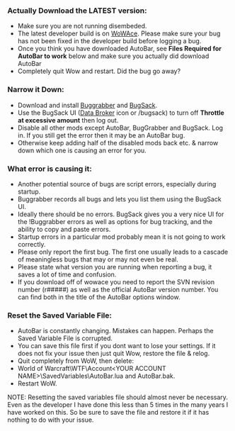 ### Actually Download the LATEST version: ###
  * Make sure you are not running disembeded.
  * The latest developer build is on [WoWAce](http://www.wowace.com/projects/auto-bar/).  Please make sure your bug has not been fixed in the developer build before logging a bug.
  * Once you think you have downloaded AutoBar, see **Files Required for AutoBar to work** below and make sure you actually did download AutoBar
  * Completely quit Wow and restart.  Did the bug go away?
### Narrow it Down: ###
  * Download and install [Buggrabber](http://www.wowace.com/projects/buggrabber/) and [BugSack](http://www.wowace.com/projects/bugsack/).
  * Use the BugSack UI ([Data Broker](http://github.com/tekkub/libdatabroker-1-1/wikis/addons-using-ldb) icon or /bugsack) to turn off **Throttle at excessive amount** then log out.
  * Disable all other mods except AutoBar, BugGrabber and BugSack. Log in.  If you still get the error then it may be an AutoBar bug.
  * Otherwise keep adding half of the disabled mods back etc. & narrow down which one is causing an error for you.
### What error is causing it: ###
  * Another potential source of bugs are script errors, especially during startup.
  * Buggrabber records all bugs and lets you list them using the BugSack UI.
  * Ideally there should be no errors.  BugSack gives you a very nice UI for the !Buggrabber errors as well as options for bug tracking, and the ability to copy and paste errors.
  * Startup errors in a particular mod probably mean it is not going to work correctly.
  * Please only report the first bug.  The first one usually leads to a cascade of meaningless bugs that may or may not even be real.
  * Please state what version you are running when reporting a bug, it saves a lot of time and confusion.
  * If you download off of wowace you need to report the SVN revision number (r#####) as well as the official AutoBar version number.  You can find both in the title of the AutoBar options window.
### Reset the Saved Variable File: ###
  * AutoBar is constantly changing.  Mistakes can happen.  Perhaps the Saved Variable File is corrupted.
  * You can save this file first if you dont want to lose your settings.  If it does not fix your issue then just quit Wow, restore the file & relog.
  * Quit completely from WoW, then delete:
  * World of Warcraft\WTF\Account\<YOUR ACCOUNT NAME>\SavedVariables\AutoBar.lua and AutoBar.bak.
  * Restart WoW.

NOTE: Resetting the saved variables file should almost never be necessary.  Even as the developer I have done this less than 5 times in the many years I have worked on this.  So be sure to save the file and restore it if it has nothing to do with your issue.